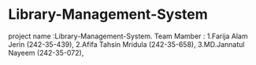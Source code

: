 # Library-Management-System
project name :Library-Management-System.
Team Mamber : 
1.Farija Alam Jerin (242-35-439),
2.Afifa Tahsin Mridula (242-35-658),
3.MD.Jannatul Nayeem (242-35-072),
